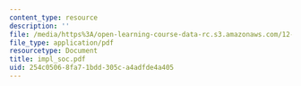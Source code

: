 ```yaml
---
content_type: resource
description: ''
file: /media/https%3A/open-learning-course-data-rc.s3.amazonaws.com/12-000-solving-complex-problems-fall-2003/254c05068fa71bdd305ca4adfde4a405_impl_soc.pdf
file_type: application/pdf
resourcetype: Document
title: impl_soc.pdf
uid: 254c0506-8fa7-1bdd-305c-a4adfde4a405
---
```

